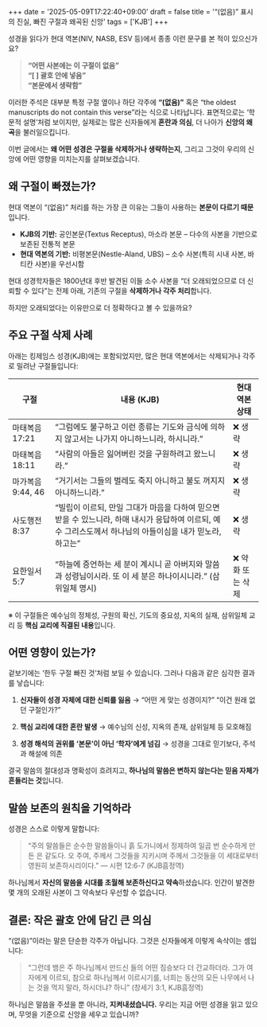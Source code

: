 +++
date = '2025-05-09T17:22:40+09:00'
draft = false
title = '“(없음)” 표시의 진실, 빠진 구절과 왜곡된 신앙'
tags = ['KJB']
+++

성경을 읽다가 현대 역본(NIV, NASB, ESV 등)에서 종종 이런 문구를 본 적이 있으신가요?

> **“어떤 사본에는 이 구절이 없음”**  
> **“[ ] 괄호 안에 넣음”**  
> **“본문에서 생략함”**  

이러한 주석은 대부분 특정 구절 옆이나 하단 각주에 **“(없음)”** 혹은 “the oldest manuscripts do not contain this verse”라는 식으로 나타납니다. 표면적으로는 ‘학문적 설명’처럼 보이지만, 실제로는 많은 신자들에게 **혼란과 의심**, 더 나아가 **신앙의 왜곡**을 불러일으킵니다.

이번 글에서는 **왜 어떤 성경은 구절을 삭제하거나 생략하는지**, 그리고 그것이 우리의 신앙에 어떤 영향을 미치는지를 살펴보겠습니다.

## 왜 구절이 빠졌는가?

현대 역본이 “(없음)” 처리를 하는 가장 큰 이유는 그들이 사용하는 **본문이 다르기 때문**입니다.

* **KJB의 기반:** 공인본문(Textus Receptus), 마소라 본문 – 다수의 사본을 기반으로 보존된 전통적 본문
* **현대 역본의 기반:** 비평본문(Nestle-Aland, UBS) – 소수 사본(특히 시내 사본, 바티칸 사본)을 우선시함

현대 성경학자들은 1800년대 후반 발견된 이들 소수 사본을 “더 오래되었으므로 더 신뢰할 수 있다”는 전제 아래, 기존의 구절을 **삭제하거나 각주 처리**합니다.

하지만 오래되었다는 이유만으로 더 정확하다고 볼 수 있을까요?

## 주요 구절 삭제 사례

아래는 킹제임스 성경(KJB)에는 포함되었지만, 많은 현대 역본에서는 삭제되거나 각주로 밀려난 구절들입니다:

| 구절            | 내용 (KJB)                          | 현대 역본 상태   |
| ------------- | --------------------------------- | ---------- |
| 마태복음 17:21    | “그럼에도 불구하고 이런 종류는 기도와 금식에 의하지 않고서는 나가지 아니하느니라, 하시니라.”  | ❌ 생략       |
| 마태복음 18:11    | “사람의 아들은 잃어버린 것을 구원하려고 왔느니라.”     | ❌ 생략       |
| 마가복음 9:44, 46 | “거기서는 그들의 벌레도 죽지 아니하고 불도 꺼지지 아니하느니라.”    | ❌ 생략       |
| 사도행전 8:37     | “빌립이 이르되, 만일 그대가 마음을 다하여 믿으면 받을 수 있느니라, 하매 내시가 응답하여 이르되, 예수 그리스도께서 하나님의 아들이심을 내가 믿노라, 하고는”        | ❌ 생략       |
| 요한일서 5:7      | “하늘에 증언하는 세 분이 계시니 곧 아버지와 말씀과 성령님이시라. 또 이 세 분은 하나이시니라.” (삼위일체 명시) | ❌ 약화 또는 삭제 |

※ 이 구절들은 예수님의 정체성, 구원의 확신, 기도의 중요성, 지옥의 실재, 삼위일체 교리 등 **핵심 교리에 직결된 내용**입니다.

## 어떤 영향이 있는가?

겉보기에는 ‘한두 구절 빠진 것’처럼 보일 수 있습니다. 그러나 다음과 같은 심각한 결과를 낳습니다:

1. **신자들이 성경 자체에 대한 신뢰를 잃음**
   → “어떤 게 맞는 성경이지?” “이건 원래 없던 구절인가?”

2. **핵심 교리에 대한 혼란 발생**
   → 예수님의 신성, 지옥의 존재, 삼위일체 등 모호해짐

3. **성경 해석의 권위를 ‘본문’이 아닌 ‘학자’에게 넘김**
   → 성경을 그대로 믿기보다, 주석과 해설에 의존

결국 말씀의 절대성과 명확성이 흐려지고, **하나님의 말씀은 변하지 않는다는 믿음 자체가 흔들리는 것**입니다.

## 말씀 보존의 원칙을 기억하라

성경은 스스로 이렇게 말합니다:

> “주의 말씀들은 순수한 말씀들이니 흙 도가니에서 정제하여 일곱 번 순수하게 만든 은 같도다. 오 주여, 주께서 그것들을 지키시며 주께서 그것들을 이 세대로부터 영원히 보존하시리이다.”
> — 시편 12:6-7 (KJB흠정역)

하나님께서 **자신의 말씀을 시대를 초월해 보존하신다고 약속**하셨습니다. 인간이 발견한 몇 개의 오래된 사본이 그 약속보다 우선할 수 없습니다.

## 결론: 작은 괄호 안에 담긴 큰 의심

“(없음)”이라는 말은 단순한 각주가 아닙니다.
그것은 신자들에게 이렇게 속삭이는 셈입니다:

> “그런데 뱀은 주 하나님께서 만드신 들의 어떤 짐승보다 더 간교하더라. 그가 여자에게 이르되, 참으로 하나님께서 이르시기를, 너희는 동산의 모든 나무에서 나는 것을 먹지 말라, 하시더냐? 하니” (창세기 3:1, KJB흠정역)

하나님은 말씀을 주셨을 뿐 아니라, **지켜내셨습니다.**
우리는 지금 어떤 성경을 읽고 있으며, 무엇을 기준으로 신앙을 세우고 있습니까?
